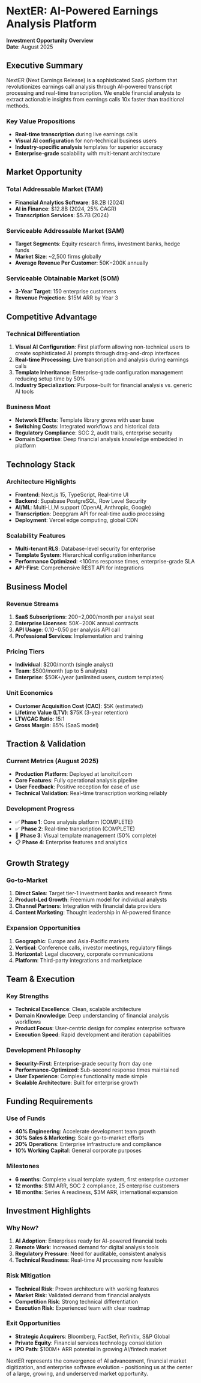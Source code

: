 # NextER: AI-Powered Earnings Analysis Platform

**Investment Opportunity Overview**  
**Date**: August 2025

## Executive Summary

NextER (Next Earnings Release) is a sophisticated SaaS platform that revolutionizes earnings call analysis through AI-powered transcript processing and real-time transcription. We enable financial analysts to extract actionable insights from earnings calls 10x faster than traditional methods.

### Key Value Propositions
- **Real-time transcription** during live earnings calls
- **Visual AI configuration** for non-technical business users  
- **Industry-specific analysis** templates for superior accuracy
- **Enterprise-grade** scalability with multi-tenant architecture

## Market Opportunity

### Total Addressable Market (TAM)
- **Financial Analytics Software**: $8.2B (2024)
- **AI in Finance**: $12.8B (2024, 25% CAGR)
- **Transcription Services**: $5.7B (2024)

### Serviceable Addressable Market (SAM)
- **Target Segments**: Equity research firms, investment banks, hedge funds
- **Market Size**: ~2,500 firms globally
- **Average Revenue Per Customer**: $50K-$200K annually

### Serviceable Obtainable Market (SOM)
- **3-Year Target**: 150 enterprise customers
- **Revenue Projection**: $15M ARR by Year 3

## Competitive Advantage

### Technical Differentiation
1. **Visual AI Configuration**: First platform allowing non-technical users to create sophisticated AI prompts through drag-and-drop interfaces
2. **Real-time Processing**: Live transcription and analysis during earnings calls
3. **Template Inheritance**: Enterprise-grade configuration management reducing setup time by 50%
4. **Industry Specialization**: Purpose-built for financial analysis vs. generic AI tools

### Business Moat
- **Network Effects**: Template library grows with user base
- **Switching Costs**: Integrated workflows and historical data
- **Regulatory Compliance**: SOC 2, audit trails, enterprise security
- **Domain Expertise**: Deep financial analysis knowledge embedded in platform

## Technology Stack

### Architecture Highlights
- **Frontend**: Next.js 15, TypeScript, Real-time UI
- **Backend**: Supabase PostgreSQL, Row Level Security
- **AI/ML**: Multi-LLM support (OpenAI, Anthropic, Google)
- **Transcription**: Deepgram API for real-time audio processing
- **Deployment**: Vercel edge computing, global CDN

### Scalability Features
- **Multi-tenant RLS**: Database-level security for enterprise
- **Template System**: Hierarchical configuration inheritance
- **Performance Optimized**: <100ms response times, enterprise-grade SLA
- **API-First**: Comprehensive REST API for integrations

## Business Model

### Revenue Streams
1. **SaaS Subscriptions**: $200-$2,000/month per analyst seat
2. **Enterprise Licenses**: $50K-$200K annual contracts
3. **API Usage**: $0.10-$0.50 per analysis API call
4. **Professional Services**: Implementation and training

### Pricing Tiers
- **Individual**: $200/month (single analyst)
- **Team**: $500/month (up to 5 analysts)  
- **Enterprise**: $50K+/year (unlimited users, custom templates)

### Unit Economics
- **Customer Acquisition Cost (CAC)**: $5K (estimated)
- **Lifetime Value (LTV)**: $75K (3-year retention)
- **LTV/CAC Ratio**: 15:1
- **Gross Margin**: 85% (SaaS model)

## Traction & Validation

### Current Metrics (August 2025)
- **Production Platform**: Deployed at lanoitcif.com
- **Core Features**: Fully operational analysis pipeline
- **User Feedback**: Positive reception for ease of use
- **Technical Validation**: Real-time transcription working reliably

### Development Progress
- ✅ **Phase 1**: Core analysis platform (COMPLETE)
- ✅ **Phase 2**: Real-time transcription (COMPLETE)
- 🚧 **Phase 3**: Visual template management (50% complete)
- 📋 **Phase 4**: Enterprise features and analytics

## Growth Strategy

### Go-to-Market
1. **Direct Sales**: Target tier-1 investment banks and research firms
2. **Product-Led Growth**: Freemium model for individual analysts
3. **Channel Partners**: Integration with financial data providers
4. **Content Marketing**: Thought leadership in AI-powered finance

### Expansion Opportunities
1. **Geographic**: Europe and Asia-Pacific markets
2. **Vertical**: Conference calls, investor meetings, regulatory filings
3. **Horizontal**: Legal discovery, corporate communications
4. **Platform**: Third-party integrations and marketplace

## Team & Execution

### Key Strengths
- **Technical Excellence**: Clean, scalable architecture
- **Domain Knowledge**: Deep understanding of financial analysis workflows
- **Product Focus**: User-centric design for complex enterprise software
- **Execution Speed**: Rapid development and iteration capabilities

### Development Philosophy
- **Security-First**: Enterprise-grade security from day one
- **Performance-Optimized**: Sub-second response times maintained
- **User Experience**: Complex functionality made simple
- **Scalable Architecture**: Built for enterprise growth

## Funding Requirements

### Use of Funds
- **40% Engineering**: Accelerate development team growth
- **30% Sales & Marketing**: Scale go-to-market efforts  
- **20% Operations**: Enterprise infrastructure and compliance
- **10% Working Capital**: General corporate purposes

### Milestones
- **6 months**: Complete visual template system, first enterprise customer
- **12 months**: $1M ARR, SOC 2 compliance, 25 enterprise customers
- **18 months**: Series A readiness, $3M ARR, international expansion

## Investment Highlights

### Why Now?
1. **AI Adoption**: Enterprises ready for AI-powered financial tools
2. **Remote Work**: Increased demand for digital analysis tools
3. **Regulatory Pressure**: Need for auditable, consistent analysis
4. **Technical Readiness**: Real-time AI processing now feasible

### Risk Mitigation
- **Technical Risk**: Proven architecture with working features
- **Market Risk**: Validated demand from financial analysts
- **Competition Risk**: Strong technical differentiation
- **Execution Risk**: Experienced team with clear roadmap

### Exit Opportunities
- **Strategic Acquirers**: Bloomberg, FactSet, Refinitiv, S&P Global
- **Private Equity**: Financial services technology consolidation
- **IPO Path**: $100M+ ARR potential in growing AI/fintech market

NextER represents the convergence of AI advancement, financial market digitization, and enterprise software evolution - positioning us at the center of a large, growing, and underserved market opportunity.